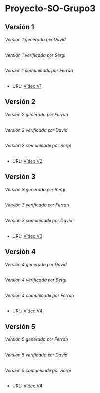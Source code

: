 # Proyecto-SO-Grupo3

## Versión 1

###### Versión 1 generada por David
###### Versión 1 verificada por Sergi
###### Versión 1 comunicada por Ferran 
- URL: [Vídeo V1](https://www.youtube.com/watch?v=ZR2qrZJVmGo&t=175s "Video V1")

## Versión 2

###### Versión 2 generada por Ferran
###### Versión 2 verificada por David
###### Versión 2 comunicada por Sergi
- URL: [Vídeo V2](https://www.youtube.com/watch?v=aYSv9-FWPQY "Video V2")

## Versión 3

###### Versión 3 generada por Sergi
###### Versión 3 verificada por Ferran
###### Versión 3 comunicada por David
- URL: [Vídeo V3](https://www.youtube.com/watch?v=bGYGeIkSLyc "Video V3")

## Versión 4

###### Versión 4 generada por David
###### Versión 4 verificada por Sergi
###### Versión 4 comunicada por Ferran

- URL: [Vídeo V4](https://www.youtube.com/watch?v=Qg6tFdF30D4 "Video V4")

## Versión 5

###### Versión 5 generada por Ferran
###### Versión 5 verificada por David
###### Versión 5 comunicada por Sergi

- URL: [Vídeo V4](https://youtu.be/paElmf2cq4Q "Video V5")

